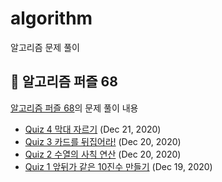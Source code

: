 # algorithm
알고리즘 문제 풀이

## 📁 알고리즘 퍼즐 68
[알고리즘 퍼즐 68](http://www.kyobobook.co.kr/product/detailViewKor.laf?mallGb=KOR&ejkGb=KOR&barcode=9788965402527&orderClick=LA6)의 문제 풀이 내용<br>
- [Quiz 4 막대 자르기](https://github.com/eeeesong/Algorithm/blob/master/알고리즘%20퍼즐%2068/Quiz04.md) (Dec 21, 2020)
- [Quiz 3 카드를 뒤집어라!](https://github.com/eeeesong/Algorithm/blob/master/알고리즘%20퍼즐%2068/Quiz03.md) (Dec 20, 2020)
- [Quiz 2 수열의 사칙 연산](https://github.com/eeeesong/Algorithm/blob/master/알고리즘%20퍼즐%2068/Quiz02.md) (Dec 20, 2020)
- [Quiz 1 앞뒤가 같은 10진수 만들기](https://github.com/eeeesong/algorithm/blob/master/알고리즘%20퍼즐%2068/Quiz01.md) (Dec 19, 2020)
